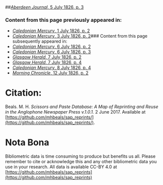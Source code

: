 ##[*Aberdeen Journal*, 5 July 1826, p. 3](https://mhbeals.github.io/sap_html/Aberdeen-Journal/Aberdeen-Journal-5-July-1826-p-3)

### Content from this page previously appeared in:
+ [*Caledonian Mercury*, 1 July 1826, p. 2](https://mhbeals.github.io/sap_html/Caledonian-Mercury/Caledonian-Mercury-1-July-1826-p-2)
+ [*Caledonian Mercury*, 3 July 1826, p. 2](https://mhbeals.github.io/sap_html/Caledonian-Mercury/Caledonian-Mercury-3-July-1826-p-2)### Content from this page subsequently appeared in:
+ [*Caledonian Mercury*, 6 July 1826, p. 2](https://mhbeals.github.io/sap_html/Caledonian-Mercury/Caledonian-Mercury-6-July-1826-p-2)
+ [*Caledonian Mercury*, 6 July 1826, p. 3](https://mhbeals.github.io/sap_html/Caledonian-Mercury/Caledonian-Mercury-6-July-1826-p-3)
+ [*Glasgow Herald*, 7 July 1826, p. 2](https://mhbeals.github.io/sap_html/Glasgow-Herald/Glasgow-Herald-7-July-1826-p-2)
+ [*Glasgow Herald*, 7 July 1826, p. 4](https://mhbeals.github.io/sap_html/Glasgow-Herald/Glasgow-Herald-7-July-1826-p-4)
+ [*Caledonian Mercury*, 8 July 1826, p. 4](https://mhbeals.github.io/sap_html/Caledonian-Mercury/Caledonian-Mercury-8-July-1826-p-4)
+ [*Morning Chronicle*, 12 July 1826, p. 2](https://mhbeals.github.io/sap_html/Morning-Chronicle/Morning-Chronicle-12-July-1826-p-2)
                    
# Citation: 

Beals. M. H. *Scissors and Paste Database: A Map of Reprinting and Reuse in the Anglophone Newspaper Press v.1.0.1.* 2 June 2017. Available at [https://github.com/mhbeals/sap_reprints/](https://github.com/mhbeals/sap_reprints/). 
                    
# Nota Bona

Bibliometric data is time consuming to produce but benefits us all. Please remember to cite or acknowledge this and any other bibliometric data you use in your research. All data is available CC-BY 4.0 at [https://github.com/mhbeals/sap_reprints](https://github.com/mhbeals/sap_reprints)
